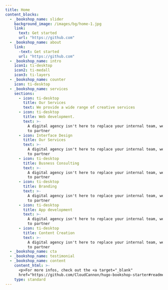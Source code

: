 ```yaml
---
title: Home
content_blocks:
  - _bookshop_name: slider
    background_image: /images/bg/home-1.jpg
    link:
      text: Get started
      url: "https://github.com"
  - _bookshop_name: about
    link:
      -text: Get started
      url: "https://github.com"
  - _bookshop_name: intro
    icon1: ti-desktop
    icon2: ti-medall
    icon3: ti-layers
  - _bookshop_name: counter
    icon: ti-desktop
  - _bookshop_name: services
    sections:
      - icon: ti-desktop
        title: Our Services
        text: We provide a wide range of creative services
      - icon: ti-desktop
        title: Web development.
        text: >-
          A digital agency isn't here to replace your internal team, we're here
          to partner
      - icon: Interface Design
        title: Our Services
        text: >-
          A digital agency isn't here to replace your internal team, we're here
          to partner
      - icon: ti-desktop
        title: Busness Consulting
        text: >-
          A digital agency isn't here to replace your internal team, we're here
          to partner
      - icon: ti-desktop
        title: Branding
        text: >-
          A digital agency isn't here to replace your internal team, we're here
          to partner
      - icon: ti-desktop
        title: App development
        text: >-
          A digital agency isn't here to replace your internal team, we're here
          to partner
      - icon: ti-desktop
        title: Content Creation
        text: >-
          A digital agency isn't here to replace your internal team, we're here
          to partner
  - _bookshop_name: cta
  - _bookshop_name: testimonial
  - _bookshop_name: content
    content_html: >-
      <p>For more infos, check out the <a target="_blank"
      href="https://github.com/CloudCannon/hugo-bookshop-starter#readme">readme</a></p>
    type: standard
---
```

